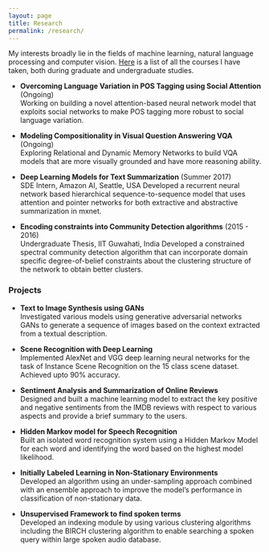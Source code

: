 ```yaml
---
layout: page
title: Research
permalink: /research/
---
```


My interests broadly lie in the fields of machine learning, natural language processing and computer vision. 
[Here](/research/courses/) is a list of all the courses I have taken, both during graduate and undergraduate studies.   


- **Overcoming Language Variation in POS Tagging using Social Attention** (Ongoing)    
 Working on building a novel attention-based neural network model that exploits social networks to make
POS tagging more robust to social language variation.        
            


- **Modeling Compositionality in Visual Question Answering VQA** (Ongoing)    
 Exploring Relational and Dynamic Memory Networks to build VQA models that are more visually grounded
and have more reasoning ability.      
           


- **Deep Learning Models for Text Summarization** (Summer 2017)    
 SDE Intern, Amazon AI, Seattle, USA
 Developed a recurrent neural network based hierarchical sequence-to-sequence model that uses attention
and pointer networks for both extractive and abstractive summarization in mxnet.      
             


- **Encoding constraints into Community Detection algorithms** (2015 - 2016)    
 Undergraduate Thesis, IIT Guwahati, India
 Developed a constrained spectral community detection algorithm that can incorporate domain specific
degree-of-belief constraints about the clustering structure of the network to obtain better clusters.     
             




### Projects

- **Text to Image Synthesis using GANs**    
 Investigated various models using generative adversarial networks GANs to generate a sequence of images
based on the context extracted from a textual description.      
           


- **Scene Recognition with Deep Learning**    
 Implemented AlexNet and VGG deep learning neural networks for the task of Instance Scene Recognition
on the 15 class scene dataset. Achieved upto 90% accuracy.      
              


- **Sentiment Analysis and Summarization of Online Reviews**    
 Designed and built a machine learning model to extract the key positive and negative sentiments from the
IMDB reviews with respect to various aspects and provide a brief summary to the users.       
              


- **Hidden Markov model for Speech Recognition**    
 Built an isolated word recognition system using a Hidden Markov Model for each word and identifying the
word based on the highest model likelihood.        
           


- **Initially Labeled Learning in Non-Stationary Environments**    
 Developed an algorithm using an under-sampling approach combined with an ensemble approach to improve
the model’s performance in classification of non-stationary data.       
          


- **Unsupervised Framework to find spoken terms**  
 Developed an indexing module by using various clustering algorithms including the BIRCH clustering algorithm to enable searching a spoken query within large spoken audio database.        
            



